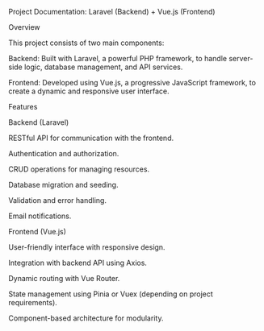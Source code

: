 Project Documentation: Laravel (Backend) + Vue.js (Frontend)

Overview

This project consists of two main components:

Backend: Built with Laravel, a powerful PHP framework, to handle server-side logic, database management, and API services.

Frontend: Developed using Vue.js, a progressive JavaScript framework, to create a dynamic and responsive user interface.

Features

Backend (Laravel)

RESTful API for communication with the frontend.

Authentication and authorization.

CRUD operations for managing resources.

Database migration and seeding.

Validation and error handling.

Email notifications.

Frontend (Vue.js)

User-friendly interface with responsive design.

Integration with backend API using Axios.

Dynamic routing with Vue Router.

State management using Pinia or Vuex (depending on project requirements).

Component-based architecture for modularity.
